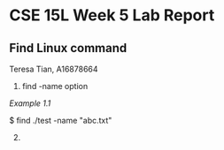 # CSE 15L Week 5 Lab Report  

## Find Linux command

Teresa Tian,  A16878664

1. find -name option

_Example 1.1_

  $ find ./test -name "abc.txt"

2. 








